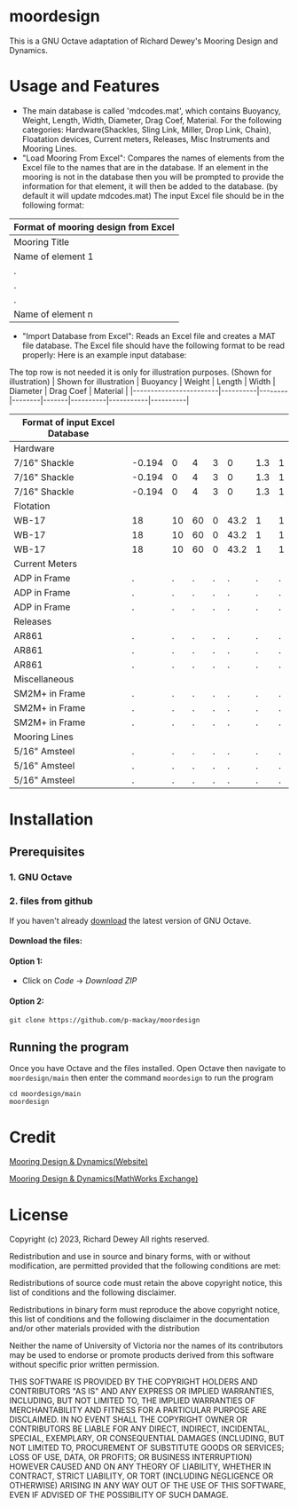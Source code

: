 # moordesign

This is a GNU Octave adaptation of Richard Dewey's Mooring Design and Dynamics. 

# Usage and Features
- The main database is called 'mdcodes.mat', which contains Buoyancy, Weight, 
Length, Width, Diameter, Drag Coef, Material. For the following categories: 
Hardware(Shackles, Sling Link, Miller, Drop Link, Chain), Floatation devices,
Current meters, Releases, Misc Instruments and Mooring Lines.
- "Load Mooring From Excel":
Compares the names of elements from the Excel file
to the names that are in the database. If an element in the mooring is not in 
the database then you will be prompted to provide the information for that element,
it will then be added to the database. (by default it will update mdcodes.mat)
The input Excel file should be in the following format:

| Format of mooring design from Excel |
|-------------------------------------|
| Mooring Title |
| Name of element 1 |
| . |
| . |
| . |
| Name of element n |

- "Import Database from Excel": 
Reads an Excel file and creates a MAT file database. The Excel file should have
the following format to be read properly: Here is an example input database:

The top row is not needed it is only for illustration purposes. (Shown for illustration)
| Shown for illustration | Buoyancy | Weight | Length | Width | Diameter | Drag Coef | Material |
|------------------------|----------|--------|--------|-------|----------|-----------|----------|

| Format of input Excel Database |        |   |   |   |   |     |   |
|--------------------------------|--------|---|---|---|---|-----|---|
| Hardware     |        |   |   |   |   |     |   |
| 7/16" Shackle | -0.194 | 0 | 4 | 3 | 0 | 1.3 | 1 |
| 7/16" Shackle | -0.194 | 0 | 4 | 3 | 0 | 1.3 | 1 |
| 7/16" Shackle | -0.194 | 0 | 4 | 3 | 0 | 1.3 | 1 |
| Flotation     |        |   |   |   |   |     |   |
| WB-17 | 18 | 10 | 60 | 0 | 43.2 | 1 | 1 |
| WB-17 | 18 | 10 | 60 | 0 | 43.2 | 1 | 1 |
| WB-17 | 18 | 10 | 60 | 0 | 43.2 | 1 | 1 |
| Current Meters     |        |   |   |   |   |     |   |
| ADP in Frame | . | . | . | . | . | . | . |
| ADP in Frame | . | . | . | . | . | . | . |
| ADP in Frame | . | . | . | . | . | . | . |
| Releases     |        |   |   |   |   |     |   |
| AR861 | . | . | . | . | . | . | . |
| AR861 | . | . | . | . | . | . | . |
| AR861 | . | . | . | . | . | . | . |
| Miscellaneous     |        |   |   |   |   |     |   |
| SM2M+ in Frame | . | . | . | . | . | . | . |
| SM2M+ in Frame | . | . | . | . | . | . | . |
| SM2M+ in Frame | . | . | . | . | . | . | . |
| Mooring Lines     |        |   |   |   |   |     |   |
| 5/16" Amsteel | . | . | . | . | . | . | . |
| 5/16" Amsteel | . | . | . | . | . | . | . |
| 5/16" Amsteel | . | . | . | . | . | . | . |




# Installation
## Prerequisites 
### 1. GNU Octave
### 2. files from github 
If you haven't already [download](https://octave.org/download) the latest version of 
GNU Octave.
#### Download the files:
#### Option 1: 
- Click on *Code* -> *Download ZIP* 

#### Option 2: 
`git clone https://github.com/p-mackay/moordesign`

## Running the program
Once you have Octave and the files installed. Open Octave then navigate to `moordesign/main` then enter the
command `moordesign` to run the program
```
cd moordesign/main 
moordesign
```

# Credit

[Mooring Design & Dynamics(Website)](http://web.uvic.ca/~rdewey/mooring/moordyn.php)

[Mooring Design & Dynamics(MathWorks Exchange)](http://web.uvic.ca/~rdewey/mooring/moordyn.php)


# License
Copyright (c) 2023, Richard Dewey
All rights reserved.

Redistribution and use in source and binary forms, with or without
modification, are permitted provided that the following conditions are met:

Redistributions of source code must retain the above copyright notice, this
list of conditions and the following disclaimer.

Redistributions in binary form must reproduce the above copyright notice,
this list of conditions and the following disclaimer in the documentation
and/or other materials provided with the distribution

Neither the name of University of Victoria nor the names of its
contributors may be used to endorse or promote products derived from this
software without specific prior written permission.

THIS SOFTWARE IS PROVIDED BY THE COPYRIGHT HOLDERS AND CONTRIBUTORS "AS IS"
AND ANY EXPRESS OR IMPLIED WARRANTIES, INCLUDING, BUT NOT LIMITED TO, THE
IMPLIED WARRANTIES OF MERCHANTABILITY AND FITNESS FOR A PARTICULAR PURPOSE ARE
DISCLAIMED. IN NO EVENT SHALL THE COPYRIGHT OWNER OR CONTRIBUTORS BE LIABLE
FOR ANY DIRECT, INDIRECT, INCIDENTAL, SPECIAL, EXEMPLARY, OR CONSEQUENTIAL
DAMAGES (INCLUDING, BUT NOT LIMITED TO, PROCUREMENT OF SUBSTITUTE GOODS OR
SERVICES; LOSS OF USE, DATA, OR PROFITS; OR BUSINESS INTERRUPTION) HOWEVER
CAUSED AND ON ANY THEORY OF LIABILITY, WHETHER IN CONTRACT, STRICT LIABILITY,
OR TORT (INCLUDING NEGLIGENCE OR OTHERWISE) ARISING IN ANY WAY OUT OF THE USE
OF THIS SOFTWARE, EVEN IF ADVISED OF THE POSSIBILITY OF SUCH DAMAGE.

